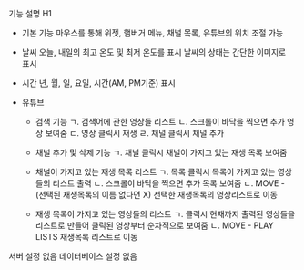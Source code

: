 기능 설명 H1

- 기본 기능
  마우스를 통해 위젯, 햄버거 메뉴, 채널 목록, 유튜브의 위치 조절 가능

- 날씨
 오늘, 내일의 최고 온도 및 최저 온도를 표시
 날씨의 상태는 간단한 이미지로 표시

- 시간
  년, 월, 일, 요일, 시간(AM, PM기준) 표시

- 유튜브
  - 검색 기능
    ㄱ. 검색어에 관한 영상들 리스트
    ㄴ. 스크롤이 바닥을 찍으면 추가 영상 보여줌
    ㄷ. 영상 클릭시 재생
    ㄹ. 채널 클릭시 채널 추가

  - 채널 추가 및 삭제 기능
    ㄱ. 채널 클릭시 채널이 가지고 있는 재생 목록 보여줌

  - 채널이 가지고 있는 재생 목록 리스트
    ㄱ. 목록 클릭시 목록이 가지고 있는 영상들의 리스트 출력
    ㄴ. 스크롤이 바닥을 찍으면 추가 목록 보여줌
    ㄷ. MOVE - (선택된 재생목록의 이름 없다면 X) 선택한 재생목록의 영상리스트로 이동

  - 재생 목록이 가지고 있는 영상들의 리스트
    ㄱ. 클릭시 현재까지 출력된 영상들을 리스트로 만들어 클릭된 영상부터 순차적으로 보여줌
    ㄴ. MOVE - PLAY LISTS 재생목록 리스트로 이동


서버 설정 없음
데이터베이스 설정 없음
